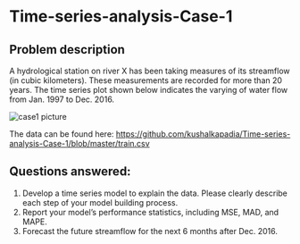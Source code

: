 # Time-series-analysis-Case-1

## Problem description ##

A hydrological station on river X has been taking measures of its streamflow (in cubic kilometers). These
measurements are recorded for more than 20 years. The time series plot shown below indicates the varying of
water flow from Jan. 1997 to Dec. 2016. 

![case1 picture](https://user-images.githubusercontent.com/33611104/54067072-406b9d00-41f8-11e9-82d1-a70babc80200.png)

The data can be found here:
https://github.com/kushalkapadia/Time-series-analysis-Case-1/blob/master/train.csv

## Questions answered:

1) Develop a time series model to explain the data. Please clearly describe each step of your model building
process.
2) Report your model’s performance statistics, including MSE, MAD, and MAPE.
3) Forecast the future streamflow for the next 6 months after Dec. 2016.
